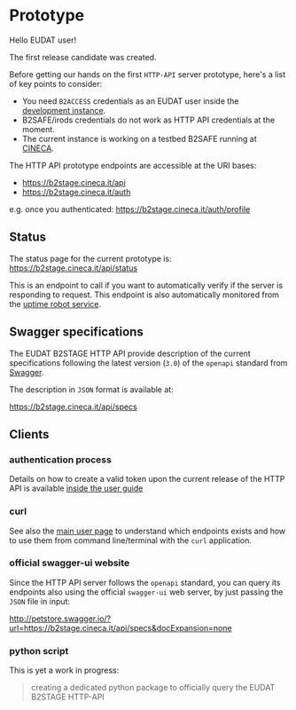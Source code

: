 
# Prototype

Hello EUDAT user!

The first release candidate was created.

Before getting our hands on the first `HTTP-API` server prototype, here's a list of key points to consider:

- You need `B2ACCESS` credentials as an EUDAT user inside the [development instance](https://unity.eudat-aai.fz-juelich.de:8443/home/).
- B2SAFE/irods credentials do not work as HTTP API credentials at the moment.
- The current instance is working on a testbed B2SAFE running at [CINECA](http://hpc.cineca.it/).

The HTTP API prototype endpoints are accessible at the URI bases:

- https://b2stage.cineca.it/api
- https://b2stage.cineca.it/auth

e.g. once you authenticated: https://b2stage.cineca.it/auth/profile

## Status

The status page for the current prototype is:
https://b2stage.cineca.it/api/status

This is an endpoint to call if you want to automatically verify if the server is responding to request. This endpoint is also automatically monitored from the [uptime robot service](https://stats.uptimerobot.com/xGG9gTK3q).


## Swagger specifications

The EUDAT B2STAGE HTTP API provide description of the current specifications following the latest version (`3.0`) of the `openapi` standard from [Swagger](https://swagger.io/specification/). 

The description in `JSON` format is available at:

https://b2stage.cineca.it/api/specs


## Clients

### authentication process

Details on how to create a valid token upon the current release of the HTTP API is available [inside the user guide](user/authentication.md)

### curl

See also the [main user page](user/user.md) to understand which endpoints exists and how to use them from command line/terminal with the `curl` application.

### official swagger-ui website

Since the HTTP API server follows the `openapi` standard, you can query its endpoints also using the official `swagger-ui` web server, by just passing the `JSON` file in input:

http://petstore.swagger.io/?url=https://b2stage.cineca.it/api/specs&docExpansion=none

### python script

This is yet a work in progress: 

> creating a dedicated python package to officially query the EUDAT B2STAGE HTTP-API
